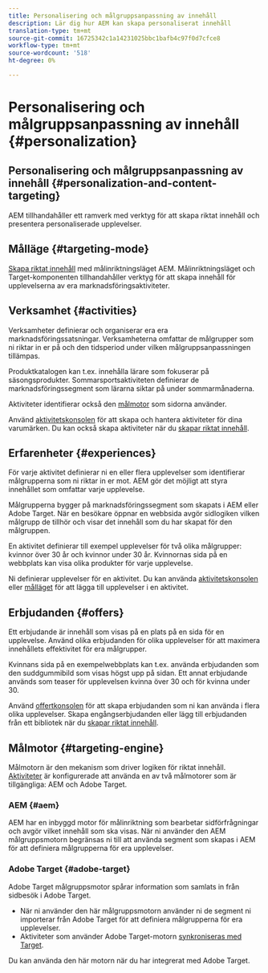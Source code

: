 ```yaml
---
title: Personalisering och målgruppsanpassning av innehåll
description: Lär dig hur AEM kan skapa personaliserat innehåll
translation-type: tm+mt
source-git-commit: 16725342c1a14231025bbc1bafb4c97f0d7cfce8
workflow-type: tm+mt
source-wordcount: '518'
ht-degree: 0%

---
```



# Personalisering och målgruppsanpassning av innehåll {#personalization}

## Personalisering och målgruppsanpassning av innehåll {#personalization-and-content-targeting}

AEM tillhandahåller ett ramverk med verktyg för att skapa riktat innehåll och presentera personaliserade upplevelser.

## Målläge {#targeting-mode}

[Skapa riktat innehåll](/help/sites-cloud/authoring/personalization/targeted-content.md) med målinriktningsläget AEM. Målinriktningsläget och Target-komponenten tillhandahåller verktyg för att skapa innehåll för upplevelserna av era marknadsföringsaktiviteter.

## Verksamhet {#activities}

Verksamheter definierar och organiserar era era marknadsföringssatsningar. Verksamheterna omfattar de målgrupper som ni riktar in er på och den tidsperiod under vilken målgruppsanpassningen tillämpas.

Produktkatalogen kan t.ex. innehålla lärare som fokuserar på säsongsprodukter. Sommarsportsaktiviteten definierar de marknadsföringssegment som lärarna siktar på under sommarmånaderna.

Aktiviteter identifierar också den [målmotor](#targeting-engine) som sidorna använder.

Använd [aktivitetskonsolen](/help/sites-cloud/authoring/personalization/activities.md) för att skapa och hantera aktiviteter för dina varumärken. Du kan också skapa aktiviteter när du [skapar riktat innehåll](/help/sites-cloud/authoring/personalization/targeted-content.md).

## Erfarenheter {#experiences}

För varje aktivitet definierar ni en eller flera upplevelser som identifierar målgrupperna som ni riktar in er mot. AEM gör det möjligt att styra innehållet som omfattar varje upplevelse.

Målgrupperna bygger på marknadsföringssegment som skapats i AEM eller Adobe Target. När en besökare öppnar en webbsida avgör sidlogiken vilken målgrupp de tillhör och visar det innehåll som du har skapat för den målgruppen.

En aktivitet definierar till exempel upplevelser för två olika målgrupper: kvinnor över 30 år och kvinnor under 30 år. Kvinnornas sida på en webbplats kan visa olika produkter för varje upplevelse.

Ni definierar upplevelser för en aktivitet. Du kan använda [aktivitetskonsolen](/help/sites-cloud/authoring/personalization/activities.md#adding-editing-an-activity-using-the-activities-console) eller [målläget](/help/sites-cloud/authoring/personalization/targeted-content.md#adding-and-removing-experiences-using-targeting-mode) för att lägga till upplevelser i en aktivitet.

## Erbjudanden {#offers}

Ett erbjudande är innehåll som visas på en plats på en sida för en upplevelse. Använd olika erbjudanden för olika upplevelser för att maximera innehållets effektivitet för era målgrupper.

Kvinnans sida på en exempelwebbplats kan t.ex. använda erbjudanden som den suddgummibild som visas högst upp på sidan. Ett annat erbjudande används som teaser för upplevelsen kvinna över 30 och för kvinna under 30.

Använd [offertkonsolen](/help/sites-cloud/authoring/personalization/offers.md) för att skapa erbjudanden som ni kan använda i flera olika upplevelser. Skapa engångserbjudanden eller lägg till erbjudanden från ett bibliotek när du [skapar riktat innehåll](/help/sites-cloud/authoring/personalization/targeted-content.md).

## Målmotor {#targeting-engine}

Målmotorn är den mekanism som driver logiken för riktat innehåll. [Aktiviteter](/help/sites-cloud/authoring/personalization/activities.md) är konfigurerade att använda en av två målmotorer som är tillgängliga: AEM och Adobe Target.

### AEM {#aem}

AEM har en inbyggd motor för målinriktning som bearbetar sidförfrågningar och avgör vilket innehåll som ska visas. När ni använder den AEM målgruppsmotorn begränsas ni till att använda segment som skapas i AEM för att definiera målgrupperna för era upplevelser.

### Adobe Target {#adobe-target}

Adobe Target målgruppsmotor spårar information som samlats in från sidbesök i Adobe Target.

* När ni använder den här målgruppsmotorn använder ni de segment ni importerar från Adobe Target för att definiera målgrupperna för era upplevelser.
* Aktiviteter som använder Adobe Target-motorn [synkroniseras med Target](/help/sites-cloud/authoring/personalization/activities.md#synchronizing-activities-with-adobe-target).

Du kan använda den här motorn när du har integrerat med Adobe Target. <!--You can use this engine when you have [integrated with Adobe Target](/help/sites-administering/opt-in.md).-->

